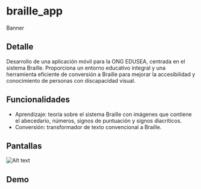 # braille_app

Banner

## Detalle

Desarrollo de una aplicación móvil para la ONG EDUSEA, centrada en el sistema Braille. Proporciona un entorno educativo integral y una herramienta eficiente de conversión a Braille para mejorar la accesibilidad y conocimiento de personas con discapacidad visual.

## Funcionalidades

- Aprendizaje:  teoría sobre el sistema Braille con imágenes que contiene el abecedario, números, signos de puntuación y signos diacríticos.
- Conversión: transformador de texto convencional a Braille.

## Pantallas

![Alt text](https://media.licdn.com/dms/image/D4D22AQHbuf20A6gXMw/feedshare-shrink_1280/0/1699395490185?e=1703721600&v=beta&t=7uMH42vxBSVKZV17zably4hr_iHPlz8NQBhiCC_3GeY)

## Demo
